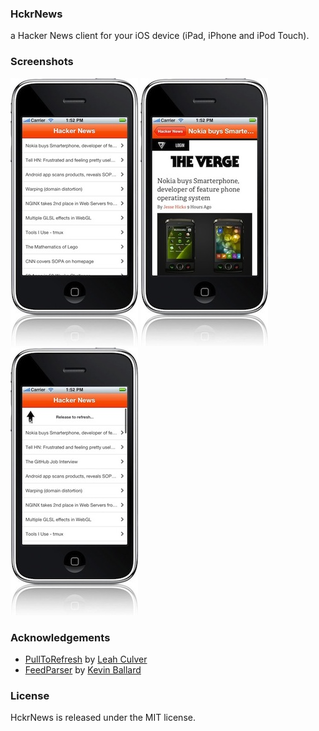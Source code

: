 ### HckrNews

a Hacker News client for your iOS device (iPad, iPhone and iPod Touch).

### Screenshots

[![](https://github.com/chrisledet/HckrNews/raw/master/Screenshots/Feed.jpg)](https://github.com/chrisledet/HckrNews/raw/master/Screenshots/Feed.jpg)
[![](https://github.com/chrisledet/HckrNews/raw/master/Screenshots/Content.jpg)](https://github.com/chrisledet/HckrNews/raw/master/Screenshots/Content.jpg)
[![](https://github.com/chrisledet/HckrNews/raw/master/Screenshots/Pull%20to%20Refresh.jpg)](https://github.com/chrisledet/HckrNews/raw/master/Screenshots/Pull%20to%20Refresh.jpg)

### Acknowledgements

* [PullToRefresh][1] by [Leah Culver](https://github.com/leah)
* [FeedParser][2] by [Kevin Ballard](https://github.com/kballard)

[1]:https://github.com/leah/PullToRefresh
[2]:https://github.com/kballard/feedparser

### License

HckrNews is released under the MIT license.